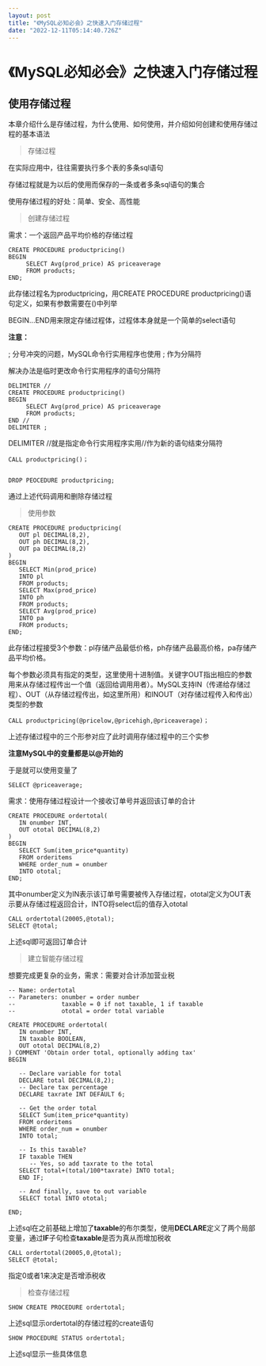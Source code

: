 ```yaml
---
layout: post
title: "《MySQL必知必会》之快速入门存储过程"
date: "2022-12-11T05:14:40.726Z"
---
```

《MySQL必知必会》之快速入门存储过程
====================

使用存储过程
------

本章介绍什么是存储过程，为什么使用、如何使用，并介绍如何创建和使用存储过程的基本语法

> 存储过程

在实际应用中，往往需要执行多个表的多条sql语句

存储过程就是为以后的使用而保存的一条或者多条sql语句的集合

使用存储过程的好处：简单、安全、高性能

> 创建存储过程

需求：一个返回产品平均价格的存储过程

    CREATE PROCEDURE productpricing()
    BEGIN
         SELECT Avg(prod_price) AS priceaverage
         FROM products;
    END; 
    

此存储过程名为productpricing，用CREATE PROCEDURE productpricing()语句定义，如果有参数需要在()中列举

BEGIN...END用来限定存储过程体，过程体本身就是一个简单的select语句

**注意：**

; 分号冲突的问题，MySQL命令行实用程序也使用 ; 作为分隔符

解决办法是临时更改命令行实用程序的语句分隔符

    DELIMITER //
    CREATE PROCEDURE productpricing()
    BEGIN
         SELECT Avg(prod_price) AS priceaverage
         FROM products;
    END //
    DELIMITER ;
    

DELIMITER //就是指定命令行实用程序实用//作为新的语句结束分隔符

    CALL productpricing()；
    

    DROP PEOCEDURE productpricing;
    

通过上述代码调用和删除存储过程

> 使用参数

    CREATE PROCEDURE productpricing(
       OUT pl DECIMAL(8,2),
       OUT ph DECIMAL(8,2),
       OUT pa DECIMAL(8,2)
    )
    BEGIN
       SELECT Min(prod_price)
       INTO pl
       FROM products;
       SELECT Max(prod_price)
       INTO ph
       FROM products;
       SELECT Avg(prod_price)
       INTO pa
       FROM products;
    END;
    

此存储过程接受3个参数：pl存储产品最低价格，ph存储产品最高价格，pa存储产品平均价格。

每个参数必须具有指定的类型，这里使用十进制值。关键字OUT指出相应的参数用来从存储过程传出一个值（返回给调用用者）。MySQL支持IN（传递给存储过程）、OUT（从存储过程传出，如这里所用）和INOUT（对存储过程传入和传出）类型的参数

    CALL productpricing(@pricelow,@pricehigh,@priceaverage)；
    

上述存储过程中的三个形参对应了此时调用存储过程中的三个实参

**注意MySQL中的变量都是以@开始的**

于是就可以使用变量了

    SELECT @priceaverage;
    

需求：使用存储过程设计一个接收订单号并返回该订单的合计

    CREATE PROCEDURE ordertotal(
       IN onumber INT,
       OUT ototal DECIMAL(8,2)
    )
    BEGIN
       SELECT Sum(item_price*quantity)
       FROM orderitems
       WHERE order_num = onumber
       INTO ototal;
    END;
    

其中onumber定义为IN表示该订单号需要被传入存储过程，ototal定义为OUT表示要从存储过程返回合计，INTO将select后的值存入ototal

    CALL ordertotal(20005,@total);
    SELECT @total;
    

上述sql即可返回订单合计

> 建立智能存储过程

想要完成更复杂的业务，需求：需要对合计添加营业税

    -- Name: ordertotal
    -- Parameters: onumber = order number
    --             taxable = 0 if not taxable, 1 if taxable
    --             ototal = order total variable
    
    CREATE PROCEDURE ordertotal(
       IN onumber INT,
       IN taxable BOOLEAN,
       OUT ototal DECIMAL(8,2)
    ) COMMENT 'Obtain order total, optionally adding tax'
    BEGIN
    
       -- Declare variable for total
       DECLARE total DECIMAL(8,2);
       -- Declare tax percentage
       DECLARE taxrate INT DEFAULT 6;
    
       -- Get the order total
       SELECT Sum(item_price*quantity)
       FROM orderitems
       WHERE order_num = onumber
       INTO total;
    
       -- Is this taxable?
       IF taxable THEN
          -- Yes, so add taxrate to the total
       SELECT total+(total/100*taxrate) INTO total;
       END IF;
    
       -- And finally, save to out variable
       SELECT total INTO ototal;
    
    END;
    

上述sql在之前基础上增加了**taxable**的布尔类型，使用**DECLARE**定义了两个局部变量，通过**IF**子句检查**taxable**是否为真从而增加税收

    CALL ordertotal(20005,0,@total);
    SELECT @total;
    

指定0或者1来决定是否增添税收

> 检查存储过程

    SHOW CREATE PROCEDURE ordertotal;
    

上述sql显示ordertotal的存储过程的create语句

    SHOW PROCEDURE STATUS ordertotal;
    

上述sql显示一些具体信息